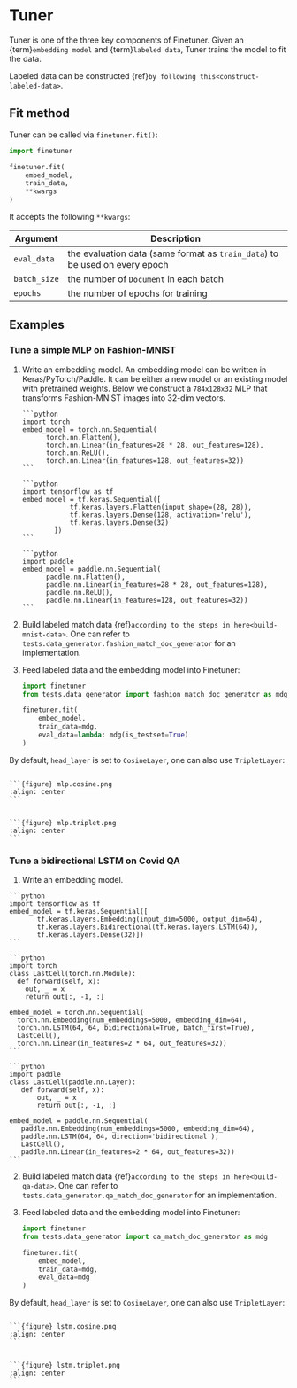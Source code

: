 # Tuner

Tuner is one of the three key components of Finetuner. Given an {term}`embedding model` and {term}`labeled data`, Tuner
trains the model to fit the data.

Labeled data can be constructed {ref}`by following this<construct-labeled-data>`.

## Fit method

Tuner can be called via `finetuner.fit()`:

```python
import finetuner

finetuner.fit(
    embed_model,
    train_data,
    **kwargs   
)
```

It accepts the following `**kwargs`:

|Argument| Description |
|---|---|
|`eval_data` | the evaluation data (same format as `train_data`) to be used on every epoch|
|`batch_size`| the number of `Document` in each batch|
|`epochs` |the number of epochs for training |

## Examples

### Tune a simple MLP on Fashion-MNIST

1. Write an embedding model. An embedding model can be written in Keras/PyTorch/Paddle. It can be either a new model or
   an existing model with pretrained weights. Below we construct a `784x128x32` MLP that transforms Fashion-MNIST images
   into 32-dim vectors.

    ````{tab} PyTorch
    ```python
    import torch
    embed_model = torch.nn.Sequential(
          torch.nn.Flatten(),
          torch.nn.Linear(in_features=28 * 28, out_features=128),
          torch.nn.ReLU(),
          torch.nn.Linear(in_features=128, out_features=32))
    ```
   
    ````
    ````{tab} Keras
    ```python
    import tensorflow as tf
    embed_model = tf.keras.Sequential([
                tf.keras.layers.Flatten(input_shape=(28, 28)),
                tf.keras.layers.Dense(128, activation='relu'),
                tf.keras.layers.Dense(32)
            ])
    ```
    ````
    ````{tab} Paddle
    ```python
    import paddle
    embed_model = paddle.nn.Sequential(
          paddle.nn.Flatten(),
          paddle.nn.Linear(in_features=28 * 28, out_features=128),
          paddle.nn.ReLU(),
          paddle.nn.Linear(in_features=128, out_features=32))
    ```
   
    ````

2. Build labeled match data {ref}`according to the steps in here<build-mnist-data>`. One can refer
   to `tests.data_generator.fashion_match_doc_generator` for an implementation.

3. Feed labeled data and the embedding model into Finetuner:
    ```python
    import finetuner
    from tests.data_generator import fashion_match_doc_generator as mdg

    finetuner.fit(
        embed_model,
        train_data=mdg,
        eval_data=lambda: mdg(is_testset=True)
    )
    ```

By default, `head_layer` is set to `CosineLayer`, one can also use `TripletLayer`:

````{tab} CosineLayer

```{figure} mlp.cosine.png
:align: center
```

````

````{tab} TripletLayer

```{figure} mlp.triplet.png
:align: center
```

````

### Tune a bidirectional LSTM on Covid QA

1. Write an embedding model.

  ````{tab} Keras
  ```python
  import tensorflow as tf
  embed_model = tf.keras.Sequential([
         tf.keras.layers.Embedding(input_dim=5000, output_dim=64),
         tf.keras.layers.Bidirectional(tf.keras.layers.LSTM(64)),
         tf.keras.layers.Dense(32)])
  ```
  ````

  ````{tab} PyTorch
  ```python
  import torch
  class LastCell(torch.nn.Module):
    def forward(self, x):
      out, _ = x
      return out[:, -1, :]

  embed_model = torch.nn.Sequential(
    torch.nn.Embedding(num_embeddings=5000, embedding_dim=64),
    torch.nn.LSTM(64, 64, bidirectional=True, batch_first=True),
    LastCell(),
    torch.nn.Linear(in_features=2 * 64, out_features=32))
  ```
  ````

  ````{tab} Paddle
  ```python
  import paddle
  class LastCell(paddle.nn.Layer):
     def forward(self, x):
         out, _ = x
         return out[:, -1, :]

  embed_model = paddle.nn.Sequential(
     paddle.nn.Embedding(num_embeddings=5000, embedding_dim=64),
     paddle.nn.LSTM(64, 64, direction='bidirectional'),
     LastCell(),
     paddle.nn.Linear(in_features=2 * 64, out_features=32))
  ```
  ````

2. Build labeled match data {ref}`according to the steps in here<build-qa-data>`. One can refer
   to `tests.data_generator.qa_match_doc_generator` for an implementation.

3. Feed labeled data and the embedding model into Finetuner:

    ```python
    import finetuner
    from tests.data_generator import qa_match_doc_generator as mdg

    finetuner.fit(
        embed_model,
        train_data=mdg,
        eval_data=mdg
    )
    ```

By default, `head_layer` is set to `CosineLayer`, one can also use `TripletLayer`:

````{tab} CosineLayer

```{figure} lstm.cosine.png
:align: center
```

````

````{tab} TripletLayer

```{figure} lstm.triplet.png
:align: center
```

````


